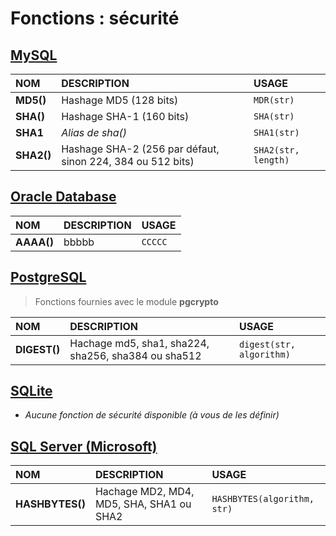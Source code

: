 # Fonctions : sécurité

## [MySQL](https://dev.mysql.com/doc/)

|NOM|DESCRIPTION|USAGE|
|:--|:--|:--|
|**MD5()**|Hashage MD5 (128 bits)|`MDR(str)`|
|**SHA()**|Hashage SHA-1 (160 bits)|`SHA(str)`|
|**SHA1**|_Alias de sha()_|`SHA1(str)`|
|**SHA2()**|Hashage SHA-2 (256 par défaut, sinon 224, 384 ou 512 bits)|`SHA2(str, length)`|

## [Oracle Database](https://docs.oracle.com/cd/B19306_01/index.htm)

|NOM|DESCRIPTION|USAGE|
|:--|:--|:--|
|**AAAA()**|bbbbb|`CCCCC`|

## [PostgreSQL](https://docs.postgresql.fr/)

> Fonctions fournies avec le module **pgcrypto**

|NOM|DESCRIPTION|USAGE|
|:--|:--|:--|
|**DIGEST()**|Hachage md5, sha1, sha224, sha256, sha384 ou sha512|`digest(str, algorithm)`|

## [SQLite](https://sqlite.org/docs.html)

+ _Aucune fonction de sécurité disponible (à vous de les définir)_

## [SQL Server (Microsoft)](https://docs.microsoft.com/fr-fr/sql)

|NOM|DESCRIPTION|USAGE|
|:--|:--|:--|
|**HASHBYTES()**|Hachage MD2, MD4, MD5, SHA, SHA1 ou SHA2|`HASHBYTES(algorithm, str)`|
